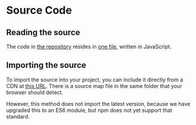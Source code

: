
# Source Code

## Reading the source

The code in [the repository](https://github.com/lurchmath/openmath-js)
resides in [one
file](https://github.com/lurchmath/openmath-js/blob/master/openmath.js),
written in JavaScript.

## Importing the source

To import the source into your project, you can include it directly from a
CDN at [this
URL](https://cdn.jsdelivr.net/npm/openmath-js@1/openmath.js). There is a
source map file in the same folder that your browser should detect.

However, this method does not import the latest version, because we have
upgraded this to an ES6 module, but npm does not yet support that standard.
